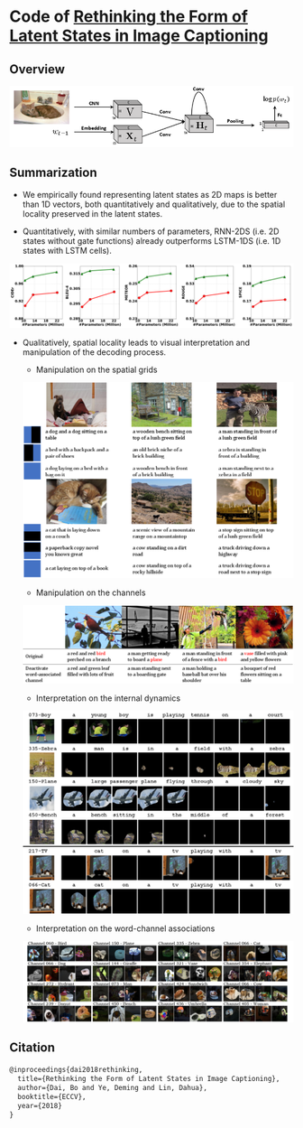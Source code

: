 # Code of [Rethinking the Form of Latent States in Image Captioning](https://arxiv.org/abs/1807.09958)

## Overview

![Overview](imgs/convrnn.png)

## Summarization

- We empirically found representing latent states as 2D maps is better than 1D vectors, both quantitatively and qualitatively,
due to the spatial locality preserved in the latent states.

- Quantitatively, with similar numbers of parameters, RNN-2DS (i.e. 2D states without gate functions) already outperforms LSTM-1DS (i.e. 1D states with LSTM cells).

![Curve](imgs/curve.png)

- Qualitatively, spatial locality leads to visual interpretation and manipulation of the decoding process.

	- Manipulation on the spatial grids
	
	![Manipulation](imgs/manipulation.png)
 
	- Manipulation on the channels

	![Deactivation](imgs/deactivation.png)

	- Interpretation on the internal dynamics

	![Dynamics](imgs/dynamics.png)

	- Interpretation on the word-channel associations

	![Associations](imgs/associations.png)

## Citation

```
@inproceedings{dai2018rethinking,
  title={Rethinking the Form of Latent States in Image Captioning},
  author={Dai, Bo and Ye, Deming and Lin, Dahua},
  booktitle={ECCV},
  year={2018}
}
```


	 
